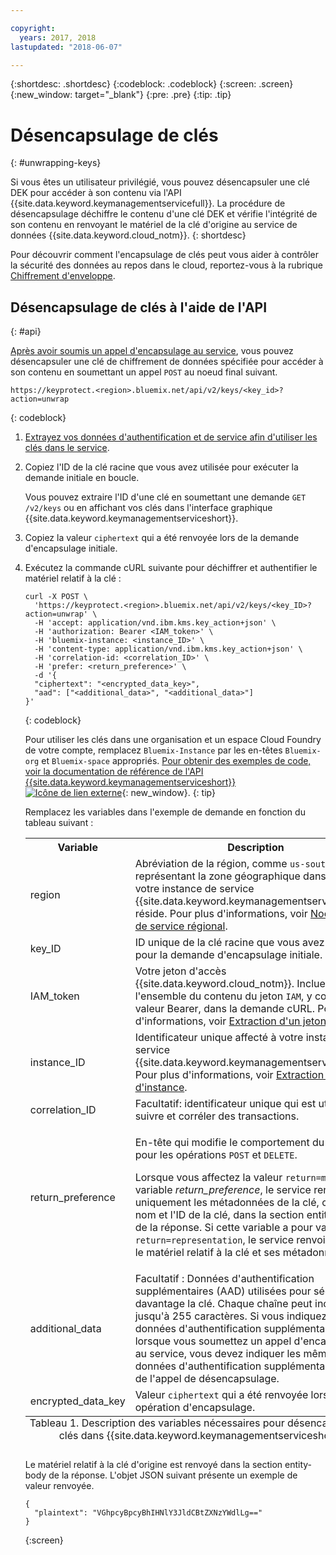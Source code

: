 ```yaml
---

copyright:
  years: 2017, 2018
lastupdated: "2018-06-07"

---
```


{:shortdesc: .shortdesc}
{:codeblock: .codeblock}
{:screen: .screen}
{:new_window: target="_blank"}
{:pre: .pre}
{:tip: .tip}

# Désencapsulage de clés
{: #unwrapping-keys}

Si vous êtes un utilisateur privilégié, vous pouvez désencapsuler une clé DEK pour accéder à son contenu via l'API {{site.data.keyword.keymanagementservicefull}}. La procédure de désencapsulage déchiffre le contenu d'une clé DEK et vérifie l'intégrité de son contenu en renvoyant le matériel de la clé d'origine au service de données {{site.data.keyword.cloud_notm}}.
{: shortdesc}

Pour découvrir comment l'encapsulage de clés peut vous aider à contrôler la sécurité des données au repos dans le cloud, reportez-vous à la rubrique [Chiffrement d'enveloppe](/docs/services/keymgmt/concepts/keyprotect_envelope.html).

## Désencapsulage de clés à l'aide de l'API
{: #api}

[Après avoir soumis un appel d'encapsulage au service](/docs/services/keymgmt/keyprotect_wrap_keys.html), vous pouvez désencapsuler une clé de chiffrement de données spécifiée pour accéder à son contenu en soumettant un appel `POST` au noeud final suivant. 

```
https://keyprotect.<region>.bluemix.net/api/v2/keys/<key_id>?action=unwrap
```
{: codeblock}

1. [Extrayez vos données d'authentification et de service afin d'utiliser les clés dans le service](/docs/services/keymgmt/keyprotect_authentication.html).

2. Copiez l'ID de la clé racine que vous avez utilisée pour exécuter la demande initiale en boucle.

    Vous pouvez extraire l'ID d'une clé en soumettant une demande `GET /v2/keys` ou en affichant vos clés dans l'interface graphique {{site.data.keyword.keymanagementserviceshort}}.

3. Copiez la valeur `ciphertext` qui a été renvoyée lors de la demande d'encapsulage initiale.

4. Exécutez la commande cURL suivante pour déchiffrer et authentifier le matériel relatif à la clé :

    ```cURL
    curl -X POST \
      'https://keyprotect.<region>.bluemix.net/api/v2/keys/<key_ID>?action=unwrap' \
      -H 'accept: application/vnd.ibm.kms.key_action+json' \
      -H 'authorization: Bearer <IAM_token>' \
      -H 'bluemix-instance: <instance_ID>' \
      -H 'content-type: application/vnd.ibm.kms.key_action+json' \
      -H 'correlation-id: <correlation_ID>' \
      -H 'prefer: <return_preference>' \
      -d '{
      "ciphertext": "<encrypted_data_key>",
      "aad": ["<additional_data>", "<additional_data>"]
    }'
    ```
    {: codeblock}

    Pour utiliser les clés dans une organisation et un espace Cloud Foundry de votre compte, remplacez `Bluemix-Instance` par les en-têtes `Bluemix-org` et `Bluemix-space` appropriés. [Pour obtenir des exemples de code, voir la documentation de référence de l'API {{site.data.keyword.keymanagementserviceshort}} ![Icône de lien externe](../../icons/launch-glyph.svg "Icône de lien externe")](https://console.bluemix.net/apidocs/639){: new_window}.
    {: tip}

    Remplacez les variables dans l'exemple de demande en fonction du tableau suivant :
    <table>
      <tr>
        <th>Variable</th>
        <th>Description</th>
      </tr>
      <tr>
        <td><varname>region</varname></td>
        <td>Abréviation de la région, comme <code>us-south</code> ou <code>eu-gb</code>, représentant la zone géographique dans laquelle votre instance de service {{site.data.keyword.keymanagementserviceshort}} réside. Pour plus d'informations, voir <a href="/docs/services/keymgmt/keyprotect_regions.html#endpoints">Noeud final de service régional</a>.</td>
      </tr>
      <tr>
        <td><varname>key_ID</varname></td>
        <td>ID unique de la clé racine que vous avez utilisée pour la demande d'encapsulage initiale. </td>
      </tr>
      <tr>
        <td><varname>IAM_token</varname></td>
        <td>Votre jeton d'accès {{site.data.keyword.cloud_notm}}. Incluez l'ensemble du contenu du jeton <code>IAM</code>, y compris la valeur Bearer, dans la demande cURL. Pour plus d'informations, voir <a href="/docs/services/keymgmt/keyprotect_authentication.html#retrieve_token">Extraction d'un jeton d'accès</a>.</td>
      </tr>
      <tr>
        <td><varname>instance_ID</varname></td>
        <td>Identificateur unique affecté à votre instance de service {{site.data.keyword.keymanagementserviceshort}}. Pour plus d'informations, voir <a href="/docs/services/keymgmt/keyprotect_authentication.html#retrieve_instance_ID">Extraction d'un ID d'instance</a>.</td>
      </tr>
      <tr>
        <td><varname>correlation_ID</varname></td>
        <td>Facultatif: identificateur unique qui est utilisé pour suivre et corréler des transactions.</td>
      </tr>
      <tr>
        <td><varname>return_preference</varname></td>
        <td><p>En-tête qui modifie le comportement du serveur pour les opérations <code>POST</code> et <code>DELETE</code>.</p><p>Lorsque vous affectez la valeur <code>return=minimal</code> à la variable <em>return_preference</em>, le service renvoie uniquement les métadonnées de la clé, comme le nom et l'ID de la clé, dans la section entity-body de la réponse. Si cette variable a pour valeur <code>return=representation</code>, le service renvoie à la fois le matériel relatif à la clé et ses métadonnées.</p></td>
      </tr>
      <tr>
        <td><varname>additional_data</varname></td>
        <td>Facultatif : Données d'authentification supplémentaires (AAD) utilisées pour sécuriser davantage la clé. Chaque chaîne peut inclure jusqu'à 255 caractères. Si vous indiquez des données d'authentification supplémentaires lorsque vous soumettez un appel d'encapsulage au service, vous devez indiquer les mêmes données d'authentification supplémentaires lors de l'appel de désencapsulage.</td>
      </tr>
      <tr>
        <td><varname>encrypted_data_key</varname></td>
        <td>Valeur <code>ciphertext</code> qui a été renvoyée lors d'une opération d'encapsulage.</td>
      </tr>
      <caption style="caption-side:bottom;">Tableau 1. Description des variables nécessaires pour désencapsuler des clés dans {{site.data.keyword.keymanagementserviceshort}}.</caption>
    </table>

    Le matériel relatif à la clé d'origine est renvoyé dans la section entity-body de la réponse. L'objet JSON suivant présente un exemple de valeur renvoyée.

    ```
    {
      "plaintext": "VGhpcyBpcyBhIHNlY3JldCBtZXNzYWdlLg=="
    }
    ```
    {:screen}
